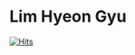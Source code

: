 # Lim Hyeon Gyu

[![Hits](https://hits.seeyoufarm.com/api/count/incr/badge.svg?url=https%3A%2F%2Fgithub.com%2FHyeon-Gyu&count_bg=%23E5CECE&title_bg=%23FFA0A0&icon=&icon_color=%23000000&title=view&edge_flat=false)](https://hits.seeyoufarm.com)
